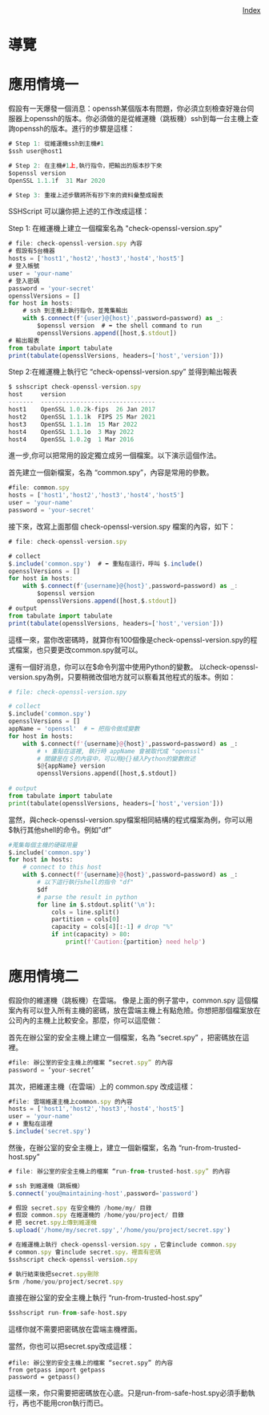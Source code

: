 <div style="text-align:right"><a href="./index">Index</a></div>

# 導覽

# 應用情境一

假設有一天爆發一個消息：openssh某個版本有問題，你必須立刻檢查好幾台伺服器上openssh的版本。你必須做的是從維運機（跳板機）ssh到每一台主機上查詢openssh的版本。進行的步驟是這樣：

```jsx
# Step 1: 從維運機ssh到主機#1
$ssh user@host1

# Step 2: 在主機#1上,執行指令，把輸出的版本抄下來
$openssl version
OpenSSL 1.1.1f  31 Mar 2020

# Step 3: 重複上述步驟將所有抄下來的資料彙整成報表
```

SSHScript 可以讓你把上述的工作改成這樣：

Step 1: 在維運機上建立一個檔案名為 "check-openssl-version.spy" 

```jsx
# file: check-openssl-version.spy 內容
# 假設有5台機器
hosts = ['host1','host2','host3','host4','host5']
# 登入帳號
user = 'your-name'
# 登入密碼
password = 'your-secret'
opensslVersions = []
for host in hosts:
    # ssh 到主機上執行指令，並蒐集輸出
    with $.connect(f'{user}@{host}',password=password) as _:
        $openssl version  # ⬅ the shell command to run  
        opensslVersions.append([host,$.stdout])
# 輸出報表
from tabulate import tabulate
print(tabulate(opensslVersions, headers=['host','version']))
```

Step 2:在維運機上執行它 “check-openssl-version.spy” 並得到輸出報表

```jsx
$ sshscript check-openssl-version.spy
host     version
-------  --------------------------------
host1    OpenSSL 1.0.2k-fips  26 Jan 2017
host2    OpenSSL 1.1.1k  FIPS 25 Mar 2021
host3    OpenSSL 1.1.1n  15 Mar 2022
host4    OpenSSL 1.1.1o  3 May 2022
host4    OpenSSL 1.0.2g  1 Mar 2016
```

進一步,你可以把常用的設定獨立成另一個檔案。以下演示這個作法。

首先建立一個新檔案，名為 “common.spy”，內容是常用的參數。

```jsx
#file: common.spy
hosts = ['host1','host2','host3','host4','host5']
user = 'your-name'
password = 'your-secret'
```

接下來，改寫上面那個 check-openssl-version.spy 檔案的內容，如下：

```jsx
# file: check-openssl-version.spy

# collect
$.include('common.spy')  # ⬅ 重點在這行，呼叫 $.include()
opensslVersions = []
for host in hosts:
    with $.connect(f'{username}@{host}',password=password) as _:
        $openssl version
        opensslVersions.append([host,$.stdout])
# output
from tabulate import tabulate
print(tabulate(opensslVersions, headers=['host','version']))
```

這樣一來，當你改密碼時，就算你有100個像是check-openssl-version.spy的程式檔案，也只要更改common.spy就可以。

還有一個好消息，你可以在$命令列當中使用Python的變數。 以check-openssl-version.spy為例，只要稍微改個地方就可以察看其他程式的版本。例如：

```python
# file: check-openssl-version.spy

# collect
$.include('common.spy')  
opensslVersions = []
appName = 'openssl'  # ⬅ 把指令做成變數
for host in hosts:
    with $.connect(f'{username}@{host}',password=password) as _:
        # ⬇ 重點在這裡, 執行時 appName 會被取代成 "openssl"
        # 關鍵是在＄的內容中，可以用@{}植入Python的變數敘述
        $@{appName} version    
        opensslVersions.append([host,$.stdout])
            
# output
from tabulate import tabulate
print(tabulate(opensslVersions, headers=['host','version']))
```

當然，與check-openssl-version.spy檔案相同結構的程式檔案為例，你可以用$執行其他shell的命令。例如”df”

```python
#蒐集每個主機的硬碟用量
$.include('common.spy')  
for host in hosts:
    # connect to this host
    with $.connect(f'{username}@{host}',password=password) as _:
        # 以下這行執行shell的指令 "df"
        $df
        # parse the result in python
        for line in $.stdout.split('\n'):
            cols = line.split()
            partition = cols[0]
            capacity = cols[4][:-1] # drop "%"
            if int(capacity) > 80:
                print(f'Caution:{partition} need help')

```

# 應用情境二

假設你的維運機（跳板機）在雲端。 像是上面的例子當中，common.spy 這個檔案內有可以登入所有主機的密碼，放在雲端主機上有點危險。你想把那個檔案放在公司內的主機上比較安全。那麼，你可以這麼做：

首先在辦公室的安全主機上建立一個檔案，名為 “secret.spy” ，把密碼放在這裡。

```jsx
#file: 辦公室的安全主機上的檔案 “secret.spy” 的內容
password = ‘your-secret’
```

其次，把維運主機（在雲端）上的 common.spy 改成這樣：

```jsx
#file: 雲端維運主機上common.spy 的內容
hosts = ['host1','host2','host3','host4','host5']
user = 'your-name'
# ⬇ 重點在這裡
$.include('secret.spy')
```

然後，在辦公室的安全主機上，建立一個新檔案，名為 “run-from-trusted-host.spy” 

```jsx
# file: 辦公室的安全主機上的檔案 “run-from-trusted-host.spy” 的內容

# ssh 到維運機（跳板機）
$.connect('you@maintaining-host',password='password')

# 假設 secret.spy 在安全機的 /home/my/ 目錄
# 假設 common.spy 在維運機的 /home/you/project/ 目錄
# 把 secret.spy上傳到維運機
$.upload('/home/my/secret.spy','/home/you/project/secret.spy')

# 在維運機上執行 check-openssl-version.spy ，它會include common.spy
# common.spy 會include secret.spy，裡面有密碼
$sshscript check-openssl-version.spy

# 執行結束後把secret.spy刪除
$rm /home/you/project/secret.spy

```

直接在辦公室的安全主機上執行 “run-from-trusted-host.spy” 

```python
$sshscript run-from-safe-host.spy
```

這樣你就不需要把密碼放在雲端主機裡面。

當然，你也可以把secret.spy改成這樣：

```
#file: 辦公室的安全主機上的檔案 “secret.spy” 的內容
from getpass import getpass
password = getpass()
```

這樣一來，你只需要把密碼放在心底。只是run-from-safe-host.spy必須手動執行，再也不能用cron執行而已。
